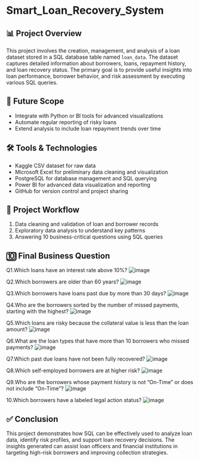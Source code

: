 # Smart_Loan_Recovery_System

## 📊 Project Overview
This project involves the creation, management, and analysis of a loan dataset stored in a SQL database table named `loan_data`. The dataset captures detailed information about borrowers, loans, repayment history, and loan recovery status. 
The primary goal is to provide useful insights into loan performance, borrower behavior, and risk assessment by executing various SQL queries.

## 🚀 Future Scope

- Integrate with Python or BI tools for advanced visualizations  
- Automate regular reporting of risky loans  
- Extend analysis to include loan repayment trends over time  

## 🛠️ Tools & Technologies
- Kaggle CSV dataset for raw data  
- Microsoft Excel for preliminary data cleaning and visualization  
- PostgreSQL for database management and SQL querying  
- Power BI for advanced data visualization and reporting  
- GitHub for version control and project sharing

## 🔄 Project Workflow

1. Data cleaning and validation of loan and borrower records  
2. Exploratory data analysis to understand key patterns  
3. Answering 10 business-critical questions using SQL queries

## 🔟 Final Business Question
Q1.Which loans have an interest rate above 10%?
 ![image](https://github.com/user-attachments/assets/8c8c5807-3bec-4367-97a7-14c87f08949a)

Q2.Which borrowers are older than 60 years?
![image](https://github.com/user-attachments/assets/a0af4277-0e3e-4969-8f50-86f931cbd2e3)

Q3.Which borrowers have loans past due by more than 30 days?
![image](https://github.com/user-attachments/assets/a335fd0c-543f-4351-a37f-65a1e0a9eab8)

Q4.Who are the borrowers sorted by the number of missed payments, starting with the highest?
![image](https://github.com/user-attachments/assets/7f088fec-1eaf-4b6f-9815-48afb08f8d06)

Q5.Which loans are risky because the collateral value is less than the loan amount?
![image](https://github.com/user-attachments/assets/47364e8a-57b9-441e-9f33-03bc75717f69)

Q6.What are the loan types that have more than 10 borrowers who missed payments?
![image](https://github.com/user-attachments/assets/83603bfe-be9b-4423-85ca-25a6abe80175)

Q7.Which past due loans have not been fully recovered?
![image](https://github.com/user-attachments/assets/aa5cbd43-c633-4445-999d-1c5fc79b857c)

Q8.Which self-employed borrowers are at higher risk?
![image](https://github.com/user-attachments/assets/019a1e83-c5ec-4e8d-ab12-70a934b0c698)

Q9.Who are the borrowers whose payment history is not “On-Time” or does not include “On-Time”?
![image](https://github.com/user-attachments/assets/43394b67-845a-45c3-97c9-3c7395a9a172)

10.Which borrowers have a labeled legal action status?
![image](https://github.com/user-attachments/assets/2dbb8d90-a208-47e6-b65a-0337c890d4eb)


## ✅ Conclusion

This project demonstrates how SQL can be effectively used to analyze loan data, identify risk profiles, and support loan recovery decisions. The insights generated can assist loan officers and financial institutions in targeting high-risk borrowers and improving collection strategies.

